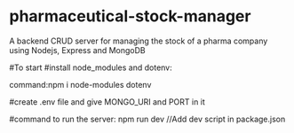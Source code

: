 # pharmaceutical-stock-manager
A backend CRUD server for managing the stock of a pharma company using Nodejs, Express and MongoDB

#To start
#install node_modules and dotenv:

command:npm i node-modules dotenv

#create .env file and give MONGO_URI and PORT in it

#command to run the server:
npm run dev //Add dev script in package.json


